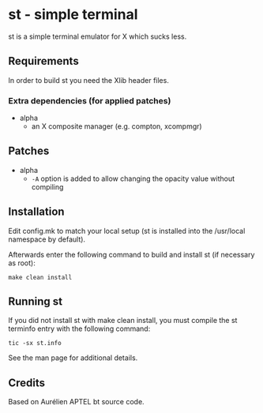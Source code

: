 # st - simple terminal

st is a simple terminal emulator for X which sucks less.


## Requirements

In order to build st you need the Xlib header files.

### Extra dependencies (for applied patches)

+ alpha
    + an X composite manager (e.g. compton, xcompmgr)
    

## Patches

+ alpha
    + `-A` option is added to allow changing the opacity value without compiling


## Installation

Edit config.mk to match your local setup (st is installed into
the /usr/local namespace by default).

Afterwards enter the following command to build and install st (if
necessary as root):

    make clean install


## Running st

If you did not install st with make clean install, you must compile
the st terminfo entry with the following command:

    tic -sx st.info

See the man page for additional details.

## Credits

Based on Aurélien APTEL <aurelien dot aptel at gmail dot com> bt source code.

